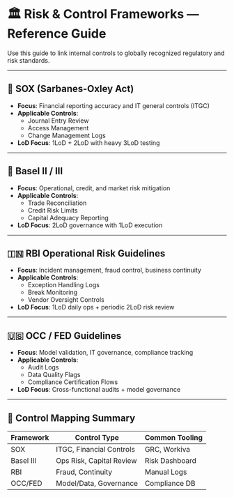 # 🏛 Risk & Control Frameworks — Reference Guide

Use this guide to link internal controls to globally recognized regulatory and risk standards.

---

## 🧾 SOX (Sarbanes-Oxley Act)

- **Focus**: Financial reporting accuracy and IT general controls (ITGC)  
- **Applicable Controls**:
  - Journal Entry Review
  - Access Management
  - Change Management Logs  
- **LoD Focus**: 1LoD + 2LoD with heavy 3LoD testing

---

## 🏦 Basel II / III

- **Focus**: Operational, credit, and market risk mitigation  
- **Applicable Controls**:
  - Trade Reconciliation
  - Credit Risk Limits
  - Capital Adequacy Reporting  
- **LoD Focus**: 2LoD governance with 1LoD execution

---

## 🇮🇳 RBI Operational Risk Guidelines

- **Focus**: Incident management, fraud control, business continuity  
- **Applicable Controls**:
  - Exception Handling Logs
  - Break Monitoring
  - Vendor Oversight Controls  
- **LoD Focus**: 1LoD daily ops + periodic 2LoD risk review

---

## 🇺🇸 OCC / FED Guidelines

- **Focus**: Model validation, IT governance, compliance tracking  
- **Applicable Controls**:
  - Audit Logs
  - Data Quality Flags
  - Compliance Certification Flows  
- **LoD Focus**: Cross-functional audits + model governance

---

## 🧭 Control Mapping Summary

| Framework   | Control Type              | Common Tooling     |
|-------------|---------------------------|---------------------|
| SOX         | ITGC, Financial Controls  | GRC, Workiva        |
| Basel III   | Ops Risk, Capital Review  | Risk Dashboard      |
| RBI         | Fraud, Continuity         | Manual Logs         |
| OCC/FED     | Model/Data, Governance    | Compliance DB       |